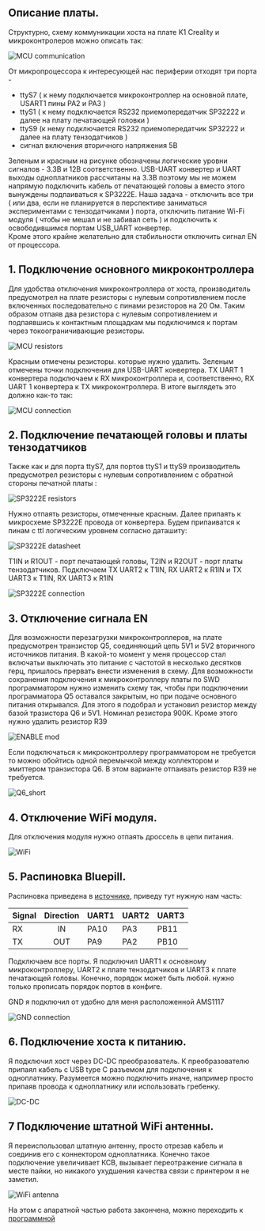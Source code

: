 ## Описание платы.  
Структурно, схему коммуникации хоста на плате K1 Creality и микроконтролеров можно описать так:

![](/images/pcb_overview.jpg "MCU communication") 

От микропроцессора к интересующей нас периферии отходят три порта -   
- ttyS7 ( к нему подключается микроконтроллер на основной плате, USART1 пины PA2 и PA3 )
- ttyS1 ( к нему подключается RS232 приемопередатчик SP32222 и далее на плату печатающей головки )
- ttyS9 (к нему подключается RS232 приемопередатчик SP32222 и далее на плату тензодатчиков )  
- сигнал включения вторичного напряжения 5В  

Зеленым и красным на рисунке обозначены логические уровни сигналов - 3.3В и 12В соответственно. USB-UART конвертер и UART выходы одноплатников рассчитаны на 3.3В поэтому мы не можем напрямую подключить кабель от печатающей головы а вместо этого вынуждены подпаиваться к SP3222E. Наша задача - отключить все три ( или два, если не планируется в перспективе заниматься экспериментами с тензодатчиками ) порта, отключить питание Wi-Fi модуля ( чтобы не мешал и не забивал сеть ) и подключить к освободившимся портам USB_UART конвертер.   
Кроме этого крайне желательно для стабильности отключить сигнал EN от процессора.

## 1. Подключение основного микроконтроллера 

Для удобства отключения микроконтроллера от хоста, производитель предусмотрел на плате резисторы с нулевым сопротивлением после включенных последовательно с пинами резисторов на 20 Ом. Таким образом отпаяв два резистора с нулевым сопротивлением и подпаявшись к контактным площадкам мы подключимся к портам через токоограничивающие резисторы.

![](/images/mcu_resistors.jpg "MCU resistors")  

Красным отмечены резисторы. которые нужно удалить. Зеленым отмечены точки подключения для USB-UART конвертера. TX UART 1 конвертера подключаем к RX микроконтроллера и, соответственно, RX UART 1 конвертера к TX микроконтроллера. В итоге выглядеть это должно как-то так:

![](/images/mcu_connection.jpg "MCU connection")  

## 2. Подключение печатающей головы и платы тензодатчиков

Также как и для порта ttyS7, для портов ttyS1 и ttyS9 производитель предусмотрел резисторы с нулевым сопротивлением с обратной стороны печатной платы :

![](/images/sp3222_resistors.jpg "SP3222E resistors")  

Нужно отпаять резисторы, отмеченные красным. Далее припаять к микросхеме SP3222E провода от конвертера. Будем припаиватся к пинам с ttl логическим уровнем cогласно даташиту:

![](/images/SP3222E_datasheet.jpg "SP3222E datasheet")  

T1IN и R1OUT - порт печатающей головы, T2IN и R2OUT - порт платы тензодатчиков.
Подключаем TX UART2 к T1IN, RX UART2 к R1IN и TX UART3 к T1IN, RX UART3 к R1IN


![](/images/SP3222E_connection.jpg "SP3222E connection")  

## 3. Отключение сигнала EN

Для возможности перезагрузки микроконтроллеров, на плате предусмотрен транзистор Q5, соединяющий цепь 5V1 и 5V2 вторичного источников питания. В какой-то момент у меня процессор стал включатьи выключать это питание с частотой в несколько десятков герц, пришлось прервать внести изменения в схему. 
Для возможности сохранения подключения к микроконтроллеру платы по SWD программатором нужно изменить схему так, чтобы при подключении программатора Q5 оставался закрытым, но при подаче основного питания открывался. Для этого я подобрал и установил резистор между базой тразистора Q6 и 5V1. Номинал резистора 900К. Кроме этого нужно удалить резистор R39

![](/images/EN_mod.jpg "ENABLE mod")

Если подключаться к микроконтроллеру программатором не требуется то можно обойтись одной перемычкой между коллектором и эмиттером транзистора Q6. В этом варианте отпаивать резистор R39 не требуется.

![](/images/Q6_short.jpg "Q6_short")

## 4. Отключение WiFi модуля.  

Для отключения модуля нужно отпаять дроссель в цепи питания. 

![](/images/WiFi_module.jpg "WiFi")  

## 5. Распиновка Bluepill.  

Распиновка приведена в [источнике](https://github.com/r2axz/bluepill-serial-monster), приведу тут нужную нам часть:

| Signal |   Direction   |     UART1     |     UART2     |     UART3     |
|:-------|:-------------:|:--------------|:--------------|:--------------|
|   RX   |      IN       |      PA10     |      PA3      |      PB11     |
|   TX   |      OUT      |      PA9      |      PA2      |      PB10     |

Подключаем все порты. Я подключил UART1 к основному микроконтроллеру, UART2 к плате тензодатчиков и UART3 к плате печатающей головы. Конечно, порядок может быть любой. нужно только прописать порядок портов в конфиге.  

GND я подключил от удобно для меня расположенной AMS1117 

![](/images/Bluepill_GND.jpg "GND connection") 

## 6. Подключение хоста к питанию.

Я подключил хост через DC-DC преобразователь. К преобразователю припаял кабель с USB type C разъемом для подключения к одноплатнику. Разумеется можно подключить иначе, например просто припаяв провода к одноплатнику или использовать гребенку. 

![](/images/DC-DC.jpg "DC-DC")

## 7 Подключение штатной WiFi антенны.

Я переиспользовал штатную антенну, просто отрезав кабель и соединив его с коннектором одноплатника. Конечно такое подключение увеличивает КСВ, вызывает переотражение сигнала в месте пайки, но никакого ухудшения качества связи с принтером я не заметил. 

![](/images/WiFi_antenna.jpg "WiFi antenna")

На этом с апаратной частью работа закончена, можно переходить к [программной](Software.md)